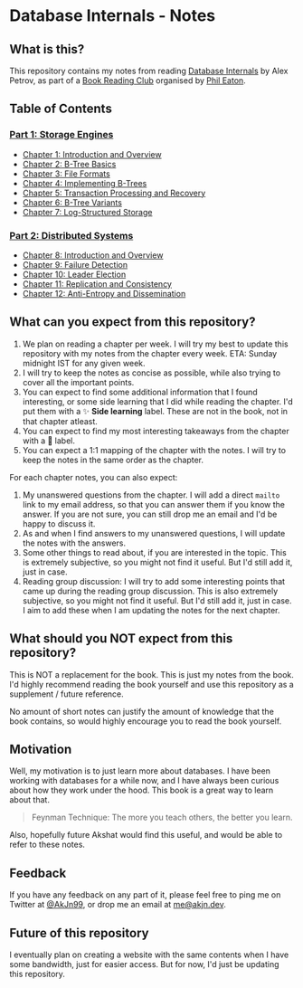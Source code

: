 # Database Internals - Notes

## What is this?
This repository contains my notes from reading [Database Internals](https://www.oreilly.com/library/view/database-internals/9781492040330/) by Alex Petrov, as part of a [Book Reading Club](https://eatonphil.com/2023-database-internals.html) organised by [Phil Eaton](https://eatonphil.com/).

## Table of Contents

### [Part 1: Storage Engines](https://github.com/Akshat-Jain/database-internals-notes/blob/main/Part%201%3A%20Storage%20Engines/Part%201%20-%20Storage%20Engines.md)

- [Chapter 1: Introduction and Overview](https://github.com/Akshat-Jain/database-internals-notes/blob/main/Part%201%3A%20Storage%20Engines/Chapter%201%20-%20Introduction%20and%20Overview.md)
- [Chapter 2: B-Tree Basics](https://github.com/Akshat-Jain/database-internals-notes/blob/main/Part%201%3A%20Storage%20Engines/Chapter%202%20-%20B-Tree%20Basics.md)
- [Chapter 3: File Formats](https://github.com/Akshat-Jain/database-internals-notes/blob/main/Part%201%3A%20Storage%20Engines/Chapter%203%20-%20File%20Formats.md)
- [Chapter 4: Implementing B-Trees](https://github.com/Akshat-Jain/database-internals-notes/blob/main/Part%201%3A%20Storage%20Engines/Chapter%204%20-%20Implementing%20B-Trees.md)
- [Chapter 5: Transaction Processing and Recovery](https://github.com/Akshat-Jain/database-internals-notes/blob/main/Part%201%3A%20Storage%20Engines/Chapter%205%20-%20Transaction%20Processing%20and%20Recovery.md)
- [Chapter 6: B-Tree Variants](https://github.com/Akshat-Jain/database-internals-notes/blob/main/Part%201%3A%20Storage%20Engines/Chapter%206%20-%20B-Tree%20Variants.md)
- [Chapter 7: Log-Structured Storage](https://github.com/Akshat-Jain/database-internals-notes/blob/main/Part%201%3A%20Storage%20Engines/Chapter%207%20-%20Log-Structured%20Storage.md)

### [Part 2: Distributed Systems](https://github.com/Akshat-Jain/database-internals-notes/blob/main/Part%202%3A%20Distributed%20Systems/Part%202%20-%20Distributed%20Systems.md)

- [Chapter 8: Introduction and Overview](https://github.com/Akshat-Jain/database-internals-notes/blob/main/Part%202%3A%20Distributed%20Systems/Chapter%208%20-%20Introduction%20and%20Overview.md)
- [Chapter 9: Failure Detection](https://github.com/Akshat-Jain/database-internals-notes/blob/main/Part%202%3A%20Distributed%20Systems/Chapter%209%20-%20Failure%20Detection.md)
- [Chapter 10: Leader Election](https://github.com/Akshat-Jain/database-internals-notes/blob/main/Part%202%3A%20Distributed%20Systems/Chapter%2010%20-%20Leader%20Election.md)
- [Chapter 11: Replication and Consistency](https://github.com/Akshat-Jain/database-internals-notes/blob/main/Part%202%3A%20Distributed%20Systems/Chapter%2011%20-%20Replication%20and%20Consistency.md)
- [Chapter 12: Anti-Entropy and Dissemination](https://github.com/Akshat-Jain/database-internals-notes/blob/main/Part%202%3A%20Distributed%20Systems/Chapter%2012%20-%20Anti-Entropy%20and%20Dissemination.md)

## What can you expect from this repository?

1. We plan on reading a chapter per week. I will try my best to update this repository with my notes from the chapter every week. ETA: Sunday midnight IST for any given week.
2. I will try to keep the notes as concise as possible, while also trying to cover all the important points.
3. You can expect to find some additional information that I found interesting, or some side learning that I did while reading the chapter. I'd put them with a ✨ **Side learning** label. These are not in the book, not in that chapter atleast.
4. You can expect to find my most interesting takeaways from the chapter with a 🤯 label.
5. You can expect a 1:1 mapping of the chapter with the notes. I will try to keep the notes in the same order as the chapter.

For each chapter notes, you can also expect:
1. My unanswered questions from the chapter. I will add a direct `mailto` link to my email address, so that you can answer them if you know the answer. If you are not sure, you can still drop me an email and I'd be happy to discuss it.
2. As and when I find answers to my unanswered questions, I will update the notes with the answers.
3. Some other things to read about, if you are interested in the topic. This is extremely subjective, so you might not find it useful. But I'd still add it, just in case.
4. Reading group discussion: I will try to add some interesting points that came up during the reading group discussion. This is also extremely subjective, so you might not find it useful. But I'd still add it, just in case. I aim to add these when I am updating the notes for the next chapter.

## What should you NOT expect from this repository?

This is NOT a replacement for the book. This is just my notes from the book. I'd highly recommend reading the book yourself and use this repository as a supplement / future reference.

No amount of short notes can justify the amount of knowledge that the book contains, so would highly encourage you to read the book yourself.

## Motivation

Well, my motivation is to just learn more about databases. I have been working with databases for a while now, and I have always been curious about how they work under the hood. This book is a great way to learn about that.

> Feynman Technique: The more you teach others, the better you learn.

Also, hopefully future Akshat would find this useful, and would be able to refer to these notes.

## Feedback

If you have any feedback on any part of it, please feel free to ping me on Twitter at [@AkJn99](https://twitter.com/AkJn99), or drop me an email at [me@akjn.dev](mailto:me@akjn.dev).

## Future of this repository

I eventually plan on creating a website with the same contents when I have some bandwidth, just for easier access. But for now, I'd just be updating this repository.